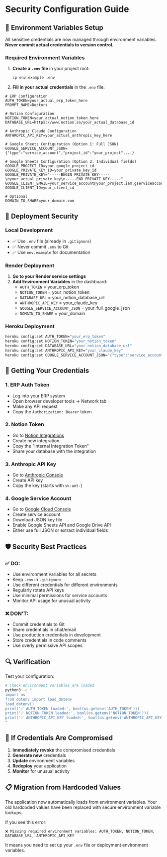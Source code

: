 # Security Configuration Guide

## 🔐 Environment Variables Setup

All sensitive credentials are now managed through environment variables. **Never commit actual credentials to version control.**

### Required Environment Variables

1. **Create a `.env` file** in your project root:
   ```bash
   cp env.example .env
   ```

2. **Fill in your actual credentials** in the `.env` file:

```env
# ERP Configuration
AUTH_TOKEN=your_actual_erp_token_here
PROMPT_NAME=Doctors

# Notion Configuration  
NOTION_TOKEN=your_actual_notion_token_here
DATABASE_URL=https://www.notion.so/your_actual_database_id

# Anthropic Claude Configuration
ANTHROPIC_API_KEY=your_actual_anthropic_key_here

# Google Sheets Configuration (Option 1: Full JSON)
GOOGLE_SERVICE_ACCOUNT_JSON={"type":"service_account","project_id":"your_project",...}

# Google Sheets Configuration (Option 2: Individual fields)
GOOGLE_PROJECT_ID=your_google_project_id
GOOGLE_PRIVATE_KEY_ID=your_private_key_id
GOOGLE_PRIVATE_KEY="-----BEGIN PRIVATE KEY-----\nyour_actual_private_key\n-----END PRIVATE KEY-----"
GOOGLE_CLIENT_EMAIL=your_service_account@your_project.iam.gserviceaccount.com
GOOGLE_CLIENT_ID=your_client_id

# Optional
DOMAIN_TO_SHARE=your_domain.com
```

## 🚀 Deployment Security

### Local Development
- ✅ Use `.env` file (already in `.gitignore`)
- ✅ Never commit `.env` to Git
- ✅ Use `env.example` for documentation

### Render Deployment
1. **Go to your Render service settings**
2. **Add Environment Variables** in the dashboard:
   - `AUTH_TOKEN` = your_erp_token
   - `NOTION_TOKEN` = your_notion_token
   - `DATABASE_URL` = your_notion_database_url
   - `ANTHROPIC_API_KEY` = your_claude_key
   - `GOOGLE_SERVICE_ACCOUNT_JSON` = your_full_google_json
   - `DOMAIN_TO_SHARE` = your_domain

### Heroku Deployment
```bash
heroku config:set AUTH_TOKEN="your_erp_token"
heroku config:set NOTION_TOKEN="your_notion_token"
heroku config:set DATABASE_URL="your_notion_database_url"
heroku config:set ANTHROPIC_API_KEY="your_claude_key"
heroku config:set GOOGLE_SERVICE_ACCOUNT_JSON='{"type":"service_account",...}'
```

## 🔑 Getting Your Credentials

### 1. ERP Auth Token
- Log into your ERP system
- Open browser developer tools → Network tab
- Make any API request
- Copy the `Authorization: Bearer` token

### 2. Notion Token
- Go to [Notion Integrations](https://www.notion.so/my-integrations)
- Create new integration
- Copy the "Internal Integration Token"
- Share your database with the integration

### 3. Anthropic API Key
- Go to [Anthropic Console](https://console.anthropic.com/)
- Create API key
- Copy the key (starts with `sk-ant-`)

### 4. Google Service Account
- Go to [Google Cloud Console](https://console.cloud.google.com/)
- Create service account
- Download JSON key file
- Enable Google Sheets API and Google Drive API
- Either use full JSON or extract individual fields

## 🛡️ Security Best Practices

### ✅ DO:
- Use environment variables for all secrets
- Keep `.env` in `.gitignore`
- Use different credentials for different environments
- Regularly rotate API keys
- Use minimal permissions for service accounts
- Monitor API usage for unusual activity

### ❌ DON'T:
- Commit credentials to Git
- Share credentials in chat/email
- Use production credentials in development
- Store credentials in code comments
- Use overly permissive API scopes

## 🔍 Verification

Test your configuration:
```bash
# Check environment variables are loaded
python3 -c "
import os
from dotenv import load_dotenv
load_dotenv()
print('✅ AUTH_TOKEN loaded:', bool(os.getenv('AUTH_TOKEN')))
print('✅ NOTION_TOKEN loaded:', bool(os.getenv('NOTION_TOKEN')))
print('✅ ANTHROPIC_API_KEY loaded:', bool(os.getenv('ANTHROPIC_API_KEY')))
"
```

## 🚨 If Credentials Are Compromised

1. **Immediately revoke** the compromised credentials
2. **Generate new** credentials
3. **Update** environment variables
4. **Redeploy** your application
5. **Monitor** for unusual activity

## 📋 Migration from Hardcoded Values

The application now automatically loads from environment variables. Your old hardcoded values have been replaced with secure environment variable lookups.

If you see this error:
```
❌ Missing required environment variables: AUTH_TOKEN, NOTION_TOKEN, DATABASE_URL, ANTHROPIC_API_KEY
```

It means you need to set up your `.env` file or deployment environment variables. 